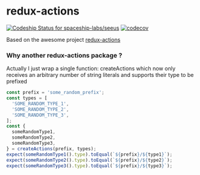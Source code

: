# redux-actions
[ ![Codeship Status for spaceship-labs/seeus](https://app.codeship.com/projects/abbe37c0-de0c-0134-a6f5-32fb9f657a0b/status?branch=master)](https://app.codeship.com/projects/204643)
[![codecov](https://codecov.io/gh/tugorez/redux-actions/branch/master/graph/badge.svg)](https://codecov.io/gh/tugorez/redux-actions)

Based on the awesome project [redux-actions](https://github.com/acdlite/redux-actions)

### Why another redux-actions package ? 
Actually I just wrap a single function: createActions which now only receives an arbitrary number of string literals and supports their type to be prefixed

```javascript
const prefix = 'some_random_prefix';
const types = [
  'SOME_RANDOM_TYPE_1', 
  'SOME_RANDOM_TYPE_2',
  'SOME_RANDOM_TYPE_3',
];
const {
  someRandomType1,
  someRandomType2,
  someRandomType3,
} = createActions(prefix, types);
expect(someRandomType1().type).toEqual(`${prefix}/${type1}`);
expect(someRandomType2().type).toEqual(`${prefix}/${type2}`);
expect(someRandomType3().type).toEqual(`${prefix}/${type3}`);
```
